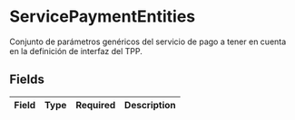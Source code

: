 # ServicePaymentEntities

Conjunto de parámetros genéricos del servicio de pago a tener en cuenta en la definición de interfaz del TPP.


## Fields

| Field       | Type        | Required    | Description |
| ----------- | ----------- | ----------- | ----------- |
